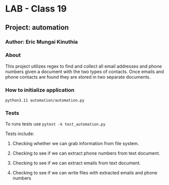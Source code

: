 # LAB - Class 19

## Project: automation

### Author: Eric Mungai Kinuthia

### About

This project utilizes regex to find and collect all email addresses and phone numbers given a document with the two types of contacts. Once emails and phone contacts are found they are stored in two separate documents.

### How to initialize application

`python3.11 automation/automation.py`

### Tests

To runs tests use `pytest -k test_automation.py`

Tests include:

1. Checking whether we can grab information from file system.

2. Checking to see if we can extract phone numbers from text document.

3. Checking to see if we can extract emails from text document.

4. Checking to see if we can write files with extracted emails and phone numbers